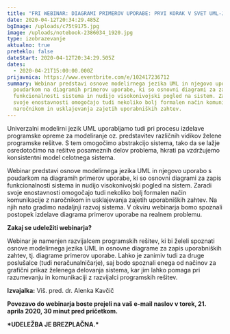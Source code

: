 ```yaml
---
title: "FRI WEBINAR: DIAGRAMI PRIMEROV UPORABE: PRVI KORAK V SVET UML-JA"
date: 2020-04-12T20:34:29.485Z
bgImage: /uploads/c75t9175.jpg
image: /uploads/notebook-2386034_1920.jpg
type: izobrazevanje
aktualno: true
preteklo: false
dateStart: 2020-04-12T20:34:29.505Z
dates:
  - 2020-04-21T15:00:00.000Z
prijavnica: https://www.eventbrite.com/e/102417236712
summary: Webinar predstavi osnove modelirnega jezika UML in njegovo uporabo s
  poudarkom na diagramih primerov uporabe, ki so osnovni diagrami za zapis
  funkcionalnosti sistema in nudijo visokonivojski pogled na sistem. Zaradi
  svoje enostavnosti omogočajo tudi nekoliko bolj formalen način komunikacije z
  naročnikom in usklajevanja zajetih uporabniških zahtev.
---
```

Univerzalni modelirni jezik UML uporabljamo tudi pri procesu izdelave programske opreme za modeliranje oz. predstavitev različnih vidikov želene programske rešitve. S tem omogočimo abstrakcijo sistema, tako da se lažje osredotočimo na rešitve posameznih delov problema, hkrati pa vzdržujemo konsistentni model celotnega sistema.

Webinar predstavi osnove modelirnega jezika UML in njegovo uporabo s poudarkom na diagramih primerov uporabe, ki so osnovni diagrami za zapis funkcionalnosti sistema in nudijo visokonivojski pogled na sistem. Zaradi svoje enostavnosti omogočajo tudi nekoliko bolj formalen način komunikacije z naročnikom in usklajevanja zajetih uporabniških zahtev. Na njih nato gradimo nadaljnji razvoj sistema. V okviru webinarja bomo spoznali postopek izdelave diagrama primerov uporabe na realnem problemu.

**Zakaj se udeležiti webinarja?**

Webinar je namenjen razvijalcem programskih rešitev, ki bi želeli spoznati osnove modelirnega jezika UML in osnovne diagrame za zapis uporabniških zahtev, tj. diagrame primerov uporabe. Lahko je zanimiv tudi za druge poslušalce (tudi neračunalničarje), saj bodo spoznali enega od načinov za grafični prikaz želenega delovanja sistema, kar jim lahko pomaga pri razumevanju in komunikaciji z razvijalci programskih rešitev.

**Izvajalka:** Viš. pred. dr. Alenka Kavčič

**Povezavo do webinarja boste prejeli na vaš e-mail naslov v torek, 21. aprila 2020, 30 minut pred pričetkom.**

**\*UDELEŽBA JE BREZPLAČNA.\***